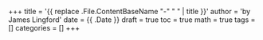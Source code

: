 +++
title = '{{ replace .File.ContentBaseName "-" " " | title }}'
author = 'by James Lingford'
date = {{ .Date }}
draft = true
toc = true
math = true
tags = []
categories = []
+++
